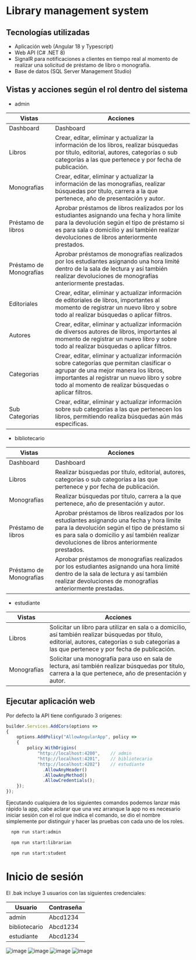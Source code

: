 # Library management system

## Tecnologías utilizadas
- Aplicación web (Angular 18 y Typescript)
- Web API (C# .NET 8)
- SignalR para notificaciones a clientes en tiempo real al momento de realizar una solicitud de préstamo de libro o monografía.
- Base de datos (SQL Server Management Studio)

## Vistas y acciones según el rol dentro del sistema

- admin

| Vistas                   | Acciones         |
| ------------------------ | ---------------- |
| Dashboard                | Dashboard | 
| Libros                   | Crear, editar, eliminar y actualizar la información de los libros, realizar búsquedas por título, editorial, autores, categorías o sub categorías a las que pertenece y por fecha de publicación.  |
| Monografías              | Crear, editar, eliminar y actualizar la información de las monografías, realizar búsquedas por título, carrera a la que pertenece, año de presentación y autor. |
| Préstamo de libros       | Aprobar préstamos de libros realizados por los estudiantes asignando una fecha y hora límite para la devolución según el tipo de préstamo si es para sala o domicilio y así también realizar devoluciones de libros anteriormente prestados. |            
| Préstamo de Monografías  | Aprobar préstamos de monografías realizados por los estudiantes asignando una hora limité dentro de la sala de lectura y así también realizar devoluciones de monografías anteriormente prestadas. |    
| Editoriales              | Crear, editar, eliminar y actualizar información de editoriales de libros, importantes al momento de registrar un nuevo libro y sobre todo al realizar búsquedas o aplicar filtros. |
| Autores                  | Crear, editar, eliminar y actualizar información de diversos autores de libros, importantes al momento de registrar un nuevo libro y sobre todo al realizar búsquedas o aplicar filtros. |
| Categorias               | Crear, editar, eliminar y actualizar información sobre categorías que permitan clasificar o agrupar de una mejor manera los libros, importantes al registrar un nuevo libro y sobre todo al momento de realizar búsquedas o aplicar filtros. |
| Sub Categorias           | Crear, editar, eliminar y actualizar información sobre sub categorías a las que pertenecen los libros, permitiendo realiza búsquedas aún más especificas. |

- bibliotecario

| Vistas                  | Acciones |
| ----------------------- | ----------- |
| Dashboard               | Dashboard |
| Libros                  | Realizar búsquedas por título, editorial, autores, categorías o sub categorías a las que pertenece y por fecha de publicación. |
| Monografías             | Realizar búsquedas por título, carrera a la que pertenece, año de presentación y autor. |
| Préstamo de libros      | Aprobar préstamos de libros realizados por los estudiantes asignando una fecha y hora límite para la devolución según el tipo de préstamo si es para sala o domicilio y así también realizar devoluciones de libros anteriormente prestados. |          
| Préstamo de Monografías | Aprobar préstamos de monografías realizados por los estudiantes asignando una hora limité dentro de la sala de lectura y así también realizar devoluciones de monografías anteriormente prestadas. |    

- estudiante

| Vistas      | Acciones |
| ----------- | ------------ |
| Libros      | Solicitar un libro para utilizar en sala o a domicilio, así también realizar búsquedas por título, editorial, autores, categorías o sub categorías a las que pertenece y por fecha de publicación. |
| Monografías | Solicitar una monografía para uso en sala de lectura, así también realizar búsquedas por título, carrera a la que pertenece, año de presentación y autor.|

## Ejecutar aplicación web

Por defecto la API tiene configurado 3 origenes:

```javascript
builder.Services.AddCors(options =>
{
    options.AddPolicy("AllowAngularApp", policy =>
    {
        policy.WithOrigins(
            "http://localhost:4200",    // admin 
            "http://localhost:4201",    // bibliotecario
            "http://localhost:4202")    // estudiante
              .AllowAnyHeader()
              .AllowAnyMethod()
              .AllowCredentials(); 
    });
});

```
Ejecutando cualquiera de los siguientes comandos podemos lanzar más rápido la app, cabe aclarar que una vez arranque la app no es necesario iniciar sesión con el rol que indica el comando, se dio el nombre simplemente por distinguir y hacer las pruebas con cada uno de los roles.

```bash
  npm run start:admin 
```

```bash
  npm run start:librarian 
```

```bash
  npm run start:student 
```
# Inicio de sesión

El .bak incluye 3 usuarios con las siguientes credenciales:

| Usuario       | Contraseña |
| ------------- | -------- |
| admin         | Abcd1234 |
| bibliotecario | Abcd1234 |
| estudiante    | Abcd1234 |

![image](https://github.com/wong17/library-management-system/assets/64237085/7aebf9f9-63de-4a02-ae51-5af5af76e6e9)
![image](https://github.com/wong17/library-management-system/assets/64237085/f7a50a14-27e7-4790-8ea3-1e21e1922901)
![image](https://github.com/user-attachments/assets/17c03825-034b-48c1-a631-4c85181f7013)
![image](https://github.com/wong17/library-management-system/assets/64237085/73679c5f-c6cc-4cbb-bb60-25e277ed9b58)
